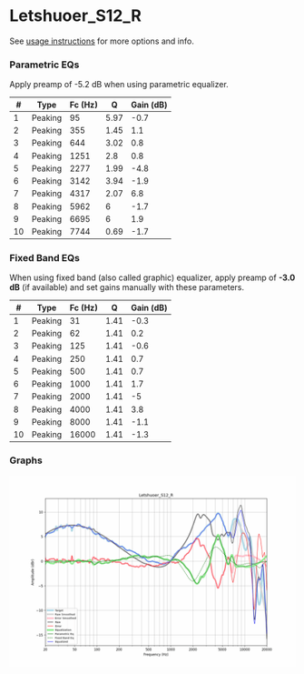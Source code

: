 # Letshuoer_S12_R
See [usage instructions](https://github.com/jaakkopasanen/AutoEq#usage) for more options and info.

### Parametric EQs
Apply preamp of -5.2 dB when using parametric equalizer.

|   # | Type    |   Fc (Hz) |    Q |   Gain (dB) |
|-----|---------|-----------|------|-------------|
|   1 | Peaking |        95 | 5.97 |        -0.7 |
|   2 | Peaking |       355 | 1.45 |         1.1 |
|   3 | Peaking |       644 | 3.02 |         0.8 |
|   4 | Peaking |      1251 | 2.8  |         0.8 |
|   5 | Peaking |      2277 | 1.99 |        -4.8 |
|   6 | Peaking |      3142 | 3.94 |        -1.9 |
|   7 | Peaking |      4317 | 2.07 |         6.8 |
|   8 | Peaking |      5962 | 6    |        -1.7 |
|   9 | Peaking |      6695 | 6    |         1.9 |
|  10 | Peaking |      7744 | 0.69 |        -1.7 |

### Fixed Band EQs
When using fixed band (also called graphic) equalizer, apply preamp of **-3.0 dB** (if available) and set gains manually with these parameters.

|   # | Type    |   Fc (Hz) |    Q |   Gain (dB) |
|-----|---------|-----------|------|-------------|
|   1 | Peaking |        31 | 1.41 |        -0.3 |
|   2 | Peaking |        62 | 1.41 |         0.2 |
|   3 | Peaking |       125 | 1.41 |        -0.6 |
|   4 | Peaking |       250 | 1.41 |         0.7 |
|   5 | Peaking |       500 | 1.41 |         0.7 |
|   6 | Peaking |      1000 | 1.41 |         1.7 |
|   7 | Peaking |      2000 | 1.41 |        -5   |
|   8 | Peaking |      4000 | 1.41 |         3.8 |
|   9 | Peaking |      8000 | 1.41 |        -1.1 |
|  10 | Peaking |     16000 | 1.41 |        -1.3 |

### Graphs
![](./Letshuoer_S12_R.png)
